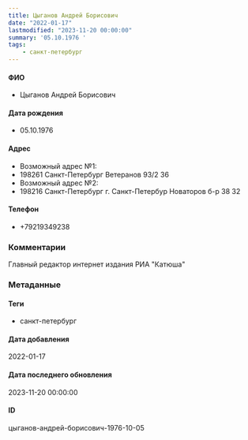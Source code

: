 ```yaml
---
title: Цыганов Андрей Борисович
date: "2022-01-17"
lastmodified: "2023-11-20 00:00:00"
summary: '05.10.1976 '
tags: 
    - санкт-петербург
---
```

<!--# pp1-->
<!--## Фигурант-->
<!--### Личные данные-->
#### ФИО
- Цыганов Андрей Борисович
#### Дата рождения
- 05.10.1976
#### Адрес
- Возможный адрес №1:
-  198261 Санкт-Петербург Ветеранов 93/2 36
-  Возможный адрес №2:
-  198216 Санкт-Петербург г. Санкт-Петербур Новаторов б-р 38 32
#### Телефон
- +79219349238
### Комментарии
Главный редактор интернет издания РИА "Катюша"
### Метаданные
#### Теги
- санкт-петербург
#### Дата добавления
2022-01-17
#### Дата последнего обновления
2023-11-20 00:00:00
#### ID
цыганов-андрей-борисович-1976-10-05
<!--## END;-->
